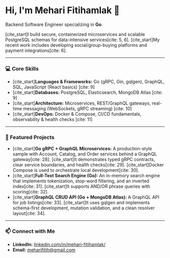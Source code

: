 # Hi, I'm Mehari Fitihamlak 👋

Backend Software Engineer specializing in **Go**.

[cite_start]I build secure, containerized microservices and scalable PostgreSQL schemas for data-intensive services[cite: 5, 6]. [cite_start]My recent work includes developing social/group-buying platforms and payment integrations[cite: 6].

---

### 💻 Core Skills
* [cite_start]**Languages & Frameworks:** Go (gRPC, Gin, gqlgen), GraphQL, SQL, JavaScript (React basics) [cite: 9]
* [cite_start]**Databases:** PostgreSQL, Elasticsearch, MongoDB Atlas [cite: 9]
* [cite_start]**Architecture:** Microservices, REST/GraphQL gateways, real-time messaging (WebSockets, gRPC streaming) [cite: 10]
* [cite_start]**DevOps:** Docker & Compose, CI/CD fundamentals, observability & health checks [cite: 11]

---

### 🚀 Featured Projects
* [cite_start]**Go gRPC + GraphQL Microservices:** A production-style sample with Account, Catalog, and Order services behind a GraphQL gateway[cite: 28]. [cite_start]It demonstrates typed gRPC contracts, clear service boundaries, and health checks[cite: 29]. [cite_start]Docker Compose is used to orchestrate local development[cite: 30].
* [cite_start]**Full-Text Search Engine (Go):** An in-memory search engine that implements tokenization, stop-word filtering, and an inverted index[cite: 31]. [cite_start]It supports AND/OR phrase queries with scoring[cite: 32].
* [cite_start]**GraphQL CRUD API (Go + MongoDB Atlas):** A GraphQL API for job listings[cite: 33]. [cite_start]It uses gqlgen and implements schema-first development, mutation validation, and a clean resolver layout[cite: 34].

---

### 📫 Connect with Me
* **LinkedIn:** [linkedin.com/in/mehari-fitihamlak/](https://www.linkedin.com/in/mehari-fitihamlak/)
* **Email:** meharifitih@gmail.com
